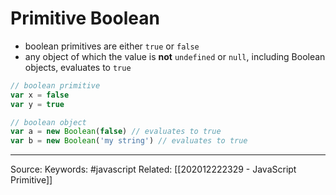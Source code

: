# Primitive Boolean
- boolean primitives are either `true` or `false`
- any object of which the value is **not** `undefined` or `null`, including Boolean objects, evaluates to `true`
```js
// boolean primitive
var x = false
var y = true

// boolean object
var a = new Boolean(false) // evaluates to true
var b = new Boolean('my string') // evaluates to true
```
---
Source:
Keywords: #javascript 
Related: [[202012222329 - JavaScript Primitive]]